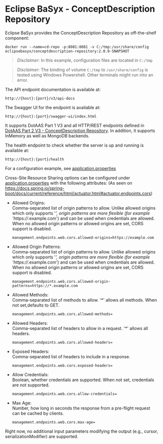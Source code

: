 # Eclipse BaSyx - ConceptDescription Repository 
Eclipse BaSyx provides the ConceptDescription Repository as off-the-shelf component:

    docker run --name=cd-repo -p:8081:8081 -v C:/tmp:/usr/share/config eclipsebasyx/conceptdescription-repository:2.0.0-SNAPSHOT 

> *Disclaimer*: In this example, configuration files are located in `C:/tmp`

> *Disclaimer*: The binding of volume `C:/tmp` to `/usr/share/config` is tested using Windows Powershell. Other terminals might run into an error.

The API endpoint documentation is available at:

	http://{host}:{port}/v3/api-docs
	
The Swagger UI for the endpoint is available at:

	http://{host}:{port}/swagger-ui/index.html

It supports DotAAS Part 1 V3 and all HTTP/REST endpoints defined in [DotAAS Part 2 V3 - ConceptDescription Repository](https://app.swaggerhub.com/apis/Plattform_i40/ConceptDescriptionRepositoryServiceSpecification/V3.0_SSP-001).
In addition, it supports InMemory as well as MongoDB backends. 

The health endpoint to check whether the server is up and running is available at:

	http://{host}:{port}/health

For a configuration example, see [application.properties](basyx.conceptdescriptionrepository.component/src/main/resources/application.properties)

Cross-Site Resource Sharing options can be configured under [application.properties](./basyx.conceptdescriptionrepository.component/src/main/resources/application.properties) with the following attributes: (As seen on https://docs.spring.io/spring-boot/docs/current/reference/html/actuator.html#actuator.endpoints.cors)

* Allowed Origins:<br>
Comma-separated list of origin patterns to allow. Unlike allowed origins which only supports '*', origin patterns are more flexible (for example 'https://*.example.com') and can be used when credentials are allowed. When no allowed origin patterns or allowed origins are set, CORS support is disabled.
  ```
  management.endpoints.web.cors.allowed-origins=https://example.com
  ```
* Allowed Origin Patterns:<br>
Comma-separated list of origin patterns to allow. Unlike allowed origins which only supports '*', origin patterns are more flexible (for example 'https://*.example.com') and can be used when credentials are allowed. When no allowed origin patterns or allowed origins are set, CORS support is disabled.
  ```
  management.endpoints.web.cors.allowed-origin-patterns=https://*.example.com
  ```
* Allowed Methods:<br>
Comma-separated list of methods to allow. '*' allows all methods. When not set,defaults to GET.
  ```
  management.endpoints.web.cors.allowed-methods=
  ```
* Allowed Headers:<br>
Comma-separated list of headers to allow in a request. '*' allows all headers.
  ```
  management.endpoints.web.cors.allowed-headers=
  ```
* Exposed Headers:<br>
Comma-separated list of headers to include in a response.
  ```
  management.endpoints.web.cors.exposed-headers=
  ```

* Allow Credentials: <br>
Boolean, whether credentials are supported. When not set, credentials are not supported.
  ```
  management.endpoints.web.cors.allow-credentials=
  ```
* Max Age:<br>
Number, how long in seconds the response from a pre-flight request can be cached by clients.
  ```
  management.endpoints.web.cors.max-age=
  ```

Right now, no additional input parameters modifying the output (e.g., cursor, serializationModifier) are supported.
